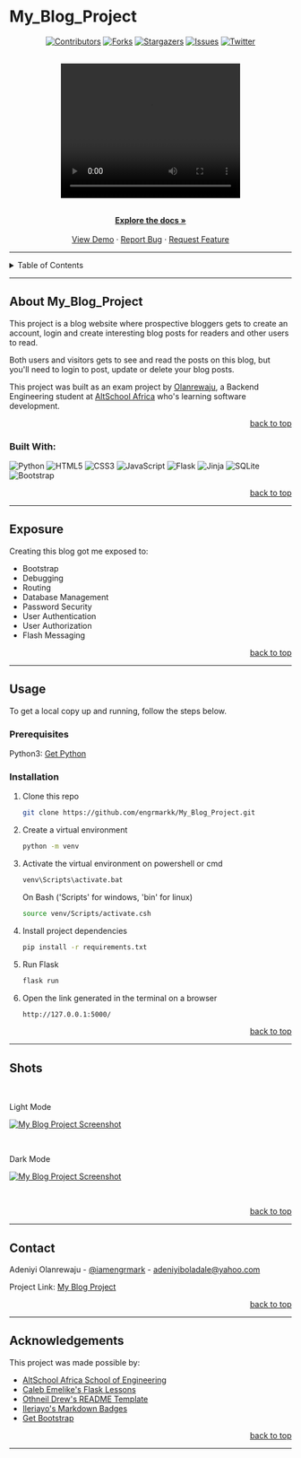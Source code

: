 # My_Blog_Project

<!-- Back to Top Navigation Anchor -->

<a name="readme-top"></a>

<!-- Project Shields -->
<div align="center">

[![Contributors][contributors-shield]][contributors-url]
[![Forks][forks-shield]][forks-url]
[![Stargazers][stars-shield]][stars-url]
[![Issues][issues-shield]][issues-url]
[![Twitter][twitter-shield]][twitter-url]

</div>

<!-- Project Logo -->
<br />
<div align="center">
    <video width="320" height="240" autoplay>
  <source src="./static/videos/videoo.mp4" type="video/mp4">
</video>
</div>
<!-- @@@@@@@@@@@@@@@@@@@@@@@@@@@@@@@@@@@@@@@@@@@@@@@@@@@@@@@@ -->
<br />

<div>
  <p align="center">
    <a href="https://github.com/engrmarkk/My_Blog_Project#readme"><strong>Explore the docs »</strong></a>
    <br />
    <br />
<!-- @@@@@@@@@@@@@@@@@@@@@@@@@@@@@@@@@@@@@@@@@@@@@@@@@@@@@@@@ -->
    <a href="https://github.com/engrmarkk/My_Blog_Project/blob/main/static/screen-light.png">View Demo</a>  
    ·
    <a href="https://github.com/engrmarkk/My_Blog_Project/issues">Report Bug</a>
    ·
    <a href="https://github.com/engrmarkk/My_Blog_Project/issues">Request Feature</a>
  </p>
</div>

---

<!-- Table of Contents -->
<details>
  <summary>Table of Contents</summary>
  <ol>
    <li>
      <a href="#about-My_Blog_Project">About the project</a>
      <ul>
        <li><a href="#built-with">Built With</a></li>
      </ul>
    </li>
    <li>
      <a href="#exposure">Exposure</a>
    </li>
    <li>
      <a href="#usage">Usage</a>
      <ul>
        <li><a href="#prerequisites">Prerequisites</a></li>
        <li><a href="#installation">Installation</a></li>
      </ul>
    </li>    
    <li><a href="#shots">Shots</a></li>
    <li><a href="#contact">Contact</a></li>
    <li><a href="#acknowledgments">Acknowledgments</a></li>
  </ol>
  <p align="right"><a href="#readme-top">back to top</a></p>
</details>

---

<!-- About the Blog -->

## About My_Blog_Project

This project is a blog website where prospective bloggers gets to create an account, login and create interesting blog posts for readers and other users to read.

Both users and visitors gets to see and read the posts on this blog, but you'll need to login to post, update or delete your blog posts.

This project was built as an exam project by <a href="https://www.github.com/engrmarkk">Olanrewaju</a>, a Backend Engineering student at <a href="https://altschoolafrica.com/schools/engineering">AltSchool Africa</a> who's learning software development.

<p align="right"><a href="#readme-top">back to top</a></p>

### Built With:

![Python][python]
![HTML5][html5]
![CSS3][css3]
![JavaScript][javascript]
![Flask][flask]
![Jinja][jinja]
![SQLite][sqlite]
![Bootstrap][bootstrap]

<p align="right"><a href="#readme-top">back to top</a></p>

---

<!-- Lessons from the Project -->

## Exposure

Creating this blog got me exposed to:

- Bootstrap
- Debugging
- Routing
- Database Management
- Password Security
- User Authentication
- User Authorization
- Flash Messaging


<p align="right"><a href="#readme-top">back to top</a></p>

---

<!-- GETTING STARTED -->

## Usage

To get a local copy up and running, follow the steps below.

### Prerequisites

Python3: [Get Python](https://www.python.org/downloads/)

### Installation

1. Clone this repo
   ```sh
   git clone https://github.com/engrmarkk/My_Blog_Project.git
   ```
2. Create a virtual environment
   ```sh
   python -m venv
   ```
3. Activate the virtual environment on powershell or cmd
   ```sh
   venv\Scripts\activate.bat
   ```
   On Bash ('Scripts' for windows, 'bin' for linux)
   ```sh
   source venv/Scripts/activate.csh
   ```
4. Install project dependencies
   ```sh
   pip install -r requirements.txt
   ```
5. Run Flask
   ```sh
   flask run
   ```
6. Open the link generated in the terminal on a browser
    ```sh
   http://127.0.0.1:5000/
   ```

<p align="right"><a href="#readme-top">back to top</a></p>

---

<!-- Sample Screenshot -->

## Shots

<br />
<p>Light Mode</p>

[![My Blog Project Screenshot][my_blog_project-screenshot]](https://github.com/engrmarkk/My_Blog_Project/blob/main/static/images/screen-light.png)

<br/>
<p>Dark Mode</p>

[![My Blog Project Screenshot][my_blog_project-screenshot]](https://github.com/engrmarkk/My_Blog_Project/blob/main/static/images/screen-dark.png)

<br/>

<p align="right"><a href="#readme-top">back to top</a></p>

---

<!-- Contact -->

## Contact

Adeniyi Olanrewaju - [@iamengrmark](https://twitter.com/iamengrmark) - adeniyiboladale@yahoo.com

Project Link: [My Blog Project](https://github.com/engrmarkk/My_Blog_Project)

<p align="right"><a href="#readme-top">back to top</a></p>

---

<!-- Acknowledgements -->

## Acknowledgements

This project was made possible by:

- [AltSchool Africa School of Engineering](https://altschoolafrica.com/schools/engineering)
- [Caleb Emelike's Flask Lessons](https://github.com/CalebEmelike)
- [Othneil Drew's README Template](https://github.com/othneildrew/Best-README-Template)
- [Ileriayo's Markdown Badges](https://github.com/Ileriayo/markdown-badges)
- [Get Bootstrap](https://getbootstrap.com/docs)

<p align="right"><a href="#readme-top">back to top</a></p>

---

<!-- Markdown Links & Images -->

[contributors-shield]: https://img.shields.io/github/contributors/engrmarkk/My_Blog_Project.svg?style=for-the-badge
[contributors-url]: https://github.com/engrmarkk/My_Blog_Project/graphs/contributors
[forks-shield]: https://img.shields.io/github/forks/engrmarkk/My_Blog_Project.svg?style=for-the-badge
[forks-url]: https://github.com/engrmarkk/My_Blog_Project/network/members
[stars-shield]: https://img.shields.io/github/stars/engrmarkk/My_Blog_Project.svg?style=for-the-badge
[stars-url]: https://github.com/engrmarkk/My_Blog_Project/stargazers
[issues-shield]: https://img.shields.io/github/issues/engrmarkk/My_Blog_Project.svg?style=for-the-badge
[issues-url]: https://github.com/engrmarkk/My_Blog_Projectissues
[license-shield]: https://img.shields.io/github/license/engrmarkk/My_Blog_Project.svg?style=for-the-badge
[license-url]: https://github.com/engrmarkk/My_Blog_Project/blob/main/LICENSE.txt
[twitter-shield]: https://img.shields.io/badge/-@iamengrmark-1ca0f1?style=for-the-badge&logo=twitter&logoColor=white&link=https://twitter.com/iamengrmark
[twitter-url]: https://twitter.com/iamengrmark
[my_blog_project-screenshot]: static/images/screen-light.png
[python]: https://img.shields.io/badge/python-3670A0?style=for-the-badge&logo=python&logoColor=ffdd54
[flask]: https://img.shields.io/badge/flask-%23000.svg?style=for-the-badge&logo=flask&logoColor=white
[jinja]: https://img.shields.io/badge/jinja-white.svg?style=for-the-badge&logo=jinja&logoColor=black
[html5]: https://img.shields.io/badge/html5-%23E34F26.svg?style=for-the-badge&logo=html5&logoColor=white
[css3]: https://img.shields.io/badge/css3-%231572B6.svg?style=for-the-badge&logo=css3&logoColor=white
[sqlite]: https://img.shields.io/badge/sqlite-%2307405e.svg?style=for-the-badge&logo=sqlite&logoColor=white
[javascript]: https://img.shields.io/badge/javascript-%23323330.svg?style=for-the-badge&logo=javascript&logoColor=%23F7DF1E
[bootstrap]: https://img.shields.io/badge/bootstrap-%23563D7C.svg?style=for-the-badge&logo=bootstrap&logoColor=white